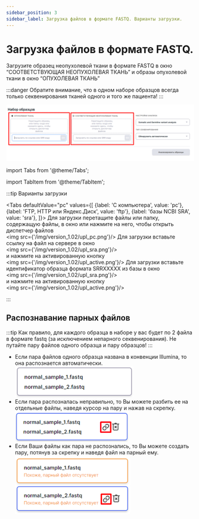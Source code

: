 ```yaml
---
sidebar_position: 3
sidebar_label: Загрузка файлов в формате FASTQ. Варианты загрузки.
---
```


# Загрузка файлов в формате FASTQ.

Загрузите образец неопухолевой ткани в формате FASTQ в окно “СООТВЕТСТВУЮЩАЯ НЕОПУХОЛЕВАЯ ТКАНЬ” и образы опухолевой ткани в окно “ОПУХОЛЕВАЯ ТКАНЬ”

:::danger
Обратите внимание, что в одном наборе образцов всегда только секвенирования тканей одного и того же пациента!
:::


![Загрузка файлов в формате FASTQ](/img/version_1.02/TN_upl.png)


import Tabs from '@theme/Tabs';

import TabItem from '@theme/TabItem';

:::tip Варианты загрузки

<Tabs
  defaultValue="pc"
  values={[
    {label: 'С компьютера', value: 'pc'},
    {label: 'FTP, HTTP или Яндекс.Диск', value: 'ftp'},
    {label: 'базы NCBI SRA', value: 'sra'},
  ]}>
  <TabItem value="pc">Для загрузки перетащите файлы или папку, содержащую файлы, в окно или нажмите на него, чтобы открыть диспетчер файлов<br />
  	<img src={'/img/version_1.02/upl_pc.png'}/>
  </TabItem>
  <TabItem value="ftp">
  Для загрузки вставьте ссылку на файл на сервере в окно<br />
  	<img src={'/img/version_1.02/upl_sra.png'}/><br />
  и нажмите на активированную кнопку<br />
  	<img src={'/img/version_1.02/upl_active.png'}/>
  </TabItem>
  <TabItem value="sra">Для загрузки вставьте идентификатор образца формата SRRXXXXX из базы в
  окно<br />
  	<img src={'/img/version_1.02/upl_sra.png'}/><br />
  и нажмите на активированную кнопку<br />
  	<img src={'/img/version_1.02/upl_active.png'}/><br />
  </TabItem>
</Tabs>


:::
## Распознавание парных файлов  
  
  
:::tip
Как правило, для каждого образца в наборе у вас будет по 2 файла в формате fastq (за исключением непарного секвенирования). Не путайте пару файлов одного образца и пару образцов!
:::

- Если пара файлов одного образца названа в конвенции Illumina, то она распознается автоматически.  
![распознанная пара](/img/version_1.02/paired.png)  
- Если пара распозналась неправильно, то Вы можете разбить ее на отдельные файлы, наведя курсор на пару и нажав на скрепку.  
![неверно распознанная пара](/img/version_1.02/unpair.png)
- Если Ваши файлы как пара не распознались, то Вы можете создать пару, потянув за скрепку и наведя файл на парный ему.  
![нераспознанная пара](/img/version_1.02/force_pair.png)  

